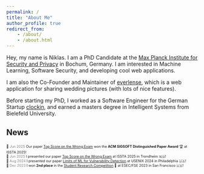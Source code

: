 ```yaml
---
permalink: /
title: "About Me"
author_profile: true
redirect_from:
    - /about/
    - /about.html
---
```


Hey, my name is Niklas. I am a PhD Candidate at the [Max Planck Institute for Security and Privacy](https://www.mpi-sp.org) in Bochum, Germany. I am interested in Machine Learning, Software Security, and developing cool web applications.

I am also the Co-Founder and Maintainer of [everlense](https://www.everlense.de), which is a web application for sharing wedding pictures (with lots of nice features).

Before starting my PhD, I worked as a Software Engineer for the German Startup [clockin](https://www.clockin.de), and earned a masters degree in Intelligent Systems from Bielefeld University.

## News

<span style="font-size: 0.65em;">📰 <font color="gray">Jun 2025</font> Our paper [Top Score on the Wrong Exam](https://niklasrisse.github.io) won the **ACM SIGSOFT Distinguished Paper Award** 🏆 at ISSTA 2025!</span><br>
<span style="font-size: 0.65em;">📰 <font color="gray">Jun 2025</font> I presented our paper [Top Score on the Wrong Exam](https://niklasrisse.github.io) at ISSTA 2025 in Trondheim 🇳🇴!</span><br>
<span style="font-size: 0.65em;">📰 <font color="gray">Aug 2024</font> I presented our paper [Limits of ML for Vulnerability Detection](https://niklasrisse.github.io) at USENIX 2024 in Philadelphia 🇺🇸!</span><br>
<span style="font-size: 0.65em;">📰 <font color="gray">Dec 2023</font> I won **2nd place** in the [Student Research Competition](https://niklasrisse.github.io) 🥈 at ESEC/FSE 2023 in San Francisco 🇺🇸!</span><br>
